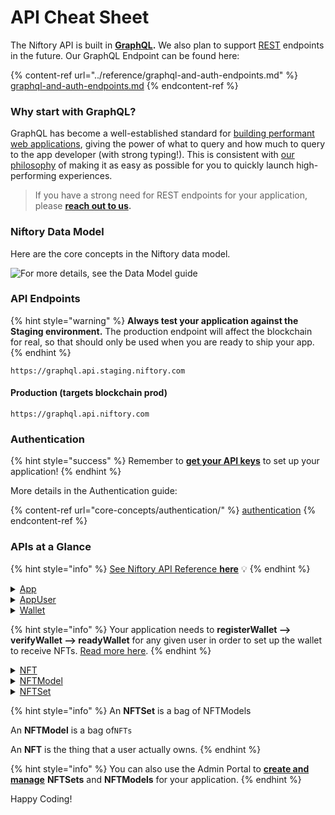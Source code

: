 # API Cheat Sheet

The Niftory API is built in [**GraphQL**](https://graphql.org/)**.** We also plan to support [REST](http://en.wikipedia.org/wiki/Representational\_State\_Transfer) endpoints in the future. Our GraphQL Endpoint can be found here:

{% content-ref url="../reference/graphql-and-auth-endpoints.md" %}
[graphql-and-auth-endpoints.md](../reference/graphql-and-auth-endpoints.md)
{% endcontent-ref %}

### **Why start with GraphQL?**

GraphQL has become a well-established standard for [building performant web applications](https://graphql.org/faq/#why-should-i-use-graphql), giving the power of what to query and how much to query to the app developer (with strong typing!). This is consistent with [our philosophy](../#our-philosophy) of making it as easy as possible for you to quickly launch high-performing experiences.

> If you have a strong need for REST endpoints for your application, please [**reach out to us**](../reference/support-and-feedback.md)**.**

### Niftory Data Model

Here are the core concepts in the Niftory data model.

![For more details, see the Data Model guide](../.gitbook/assets/NiftoryDataModel2.png)

### API Endpoints

{% hint style="warning" %}
**Always test your application against the Staging environment.** The production endpoint will affect the blockchain for real, so that should only be used when you are ready to ship your app.
{% endhint %}

```url
https://graphql.api.staging.niftory.com
```

#### Production (targets blockchain prod)

```url
https://graphql.api.niftory.com
```

### Authentication

{% hint style="success" %}
Remember to [**get your API keys**](core-concepts/authentication/using-your-api-key.md) to set up your application!
{% endhint %}

More details in the Authentication guide:

{% content-ref url="core-concepts/authentication/" %}
[authentication](core-concepts/authentication/)
{% endcontent-ref %}

### APIs at a Glance

{% hint style="info" %}
[See Niftory API Reference **here**](https://graphql.docs.niftory.com) :bulb:
{% endhint %}

<details>

<summary><a href="core-concepts/app-and-appuser.md#app">App</a></summary>

* Representation of your application in Niftory ecosystem.
* **Queries:**
  * [app](https://graphql.docs.niftory.com/#query-app) - returns the current App context.

</details>

<details>

<summary><a href="core-concepts/app-and-appuser.md#appuser">AppUser</a></summary>

* Representation of a user logged in to your application via Niftory's [authentication service](core-concepts/authentication/configuring-your-app.md).
* **Queries:**
  * [appUser](https://api-docs-niftory.vercel.app/#query-appUser) - returns the currently logged-in AppUser context.

</details>

<details>

<summary><a href="core-concepts/wallets/register-external-wallets.md">Wallet</a></summary>

* Representation of a user's blockchain wallet scoped to your application. For more information, see [Wallet Setup](core-concepts/wallets/register-external-wallets.md).

<!---->

* [**Queries**](core-concepts/wallets/register-external-wallets.md#wallet-queries)**:**
  * [wallet](https://api-docs-niftory.vercel.app/#query-wallet) - returns the currently logged-in user's Wallet.

<!---->

* [**Mutations**](core-concepts/wallets/register-external-wallets.md#wallet-creation-and-verification)**:**
  * [createNiftoryWallet](https://graphql.docs.niftory.com/#mutation-createNiftoryWallet) - creates a custodial Niftory wallet
  * [registerWallet](https://api-docs-niftory.vercel.app/#mutation-registerWallet) - registers the given wallet address to the currently logged-in user.
  * [verifyWallet](https://api-docs-niftory.vercel.app/#mutation-verifyWallet) - verifies that the user actually owns the Wallet by asking them to sign a secret.
  * [readyWallet](https://api-docs-niftory.vercel.app/#mutation-readyWallet) - marks a Wallet as ready for usage for the application.

</details>

{% hint style="info" %}
Your application needs to **registerWallet --> verifyWallet --> readyWallet** for any given user in order to set up the wallet to receive NFTs. [Read more here](core-concepts/wallets/register-external-wallets.md).
{% endhint %}

<details>

<summary><a href="core-concepts/nfts/#niftory-nft-data-model">NFT</a></summary>

* A representation of an [NFT](https://en.wikipedia.org/wiki/Non-fungible\_token) (it doesn't have to be minted yet).
* **Queries:**
  * [nfts](https://api-docs-niftory.vercel.app/#query-nfts) - returns all NFTs belonging to the currently logged-in AppUser.
  * [nft](https://api-docs-niftory.vercel.app/#query-nft) - returns an NFT by its Niftory database ID.

<!---->

* **Mutations:**
  * [transfer](https://api-docs-niftory.vercel.app/#mutation-transfer) - initiates the transfer of a specified NFT to a specified user. **This API may mint the NFT if it isn't yet minted.**

</details>

<details>

<summary><a href="core-concepts/nfts/#niftory-nft-data-model">NFTModel</a></summary>

A blueprint for an NFT, containing everything needed to mint one -- file content, blockchain metadata, etc.

* **Queries:**
  * [nftModels](https://api-docs-niftory.vercel.app/#query-nftModels) - returns the NFTModels belonging to the current App context.
  * [nftModel](https://api-docs-niftory.vercel.app/#query-nftModel) - returns an NFTModel by its Niftory database ID.\\
* **Mutations:**
  * [createNFTModel](https://graphql.docs.niftory.com/#mutation-createNFTModel) / [updateNFTModel](https://graphql.docs.niftory.com/#mutation-updateNFTModel) - creates/updates an NFTModel

</details>

<details>

<summary><a href="core-concepts/nfts/#niftory-nft-data-model">NFTSet</a></summary>

* A bag of NFTModels, to help you organize your NFTs
* **Queries:**
  * [sets](https://api-docs-niftory.vercel.app/#query-sets) - returns the NFTSets belonging to the current App context.
  * [set](https://api-docs-niftory.vercel.app/#query-set) - returns an NFTSet by its Niftory database ID.
* **Mutations:**
  * [createNFTSet](https://graphql.docs.niftory.com/#mutation-createNFTSet) / [updateNFTSet](https://graphql.docs.niftory.com/#mutation-updateNFTSet) - creates/updates an NFTSet

</details>

{% hint style="info" %}
An **NFTSet** is a bag of NFTModels

An **NFTModel** is a bag of`NFTs`

An **NFT** is the thing that a user actually owns.
{% endhint %}

{% hint style="info" %}
You can also use the Admin Portal to [**create and manage**](https://docs.niftory.com/docs/v/niftory-admin/fundamentals/nft-collection) **NFTSets** and **NFTModels** for your application.
{% endhint %}

Happy Coding!
